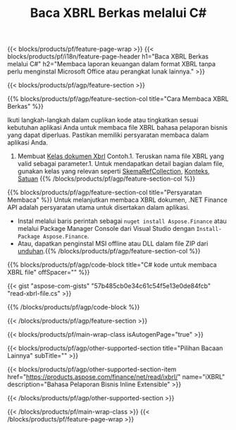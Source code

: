 ﻿---
title: Baca XBRL Berkas melalui C#
description: Contoh kode untuk XBRL membaca file. Gunakan kode contoh API untuk membaca berkas XBRL kumpulan dalam aplikasi berbasis .NET. 
url: /id/net/read/xbrl/
family: finance
platformtag: net
feature: read
informat: XBRL
outformat: 
otherformats: 
---
{{< blocks/products/pf/feature-page-wrap >}}
{{< blocks/products/pf/i18n/feature-page-header h1="Baca XBRL Berkas melalui C#" h2="Membaca laporan keuangan dalam format XBRL tanpa perlu menginstal Microsoft Office atau perangkat lunak lainnya." >}}

{{< blocks/products/pf/agp/feature-section >}}

{{% blocks/products/pf/agp/feature-section-col title="Cara Membaca XBRL Berkas" %}}

Ikuti langkah-langkah dalam cuplikan kode atau tingkatkan sesuai kebutuhan aplikasi Anda untuk membaca file XBRL bahasa pelaporan bisnis yang dapat diperluas. Pastikan memiliki persyaratan membaca dalam aplikasi Anda.

1. Membuat [Kelas dokumen Xbrl](https://apireference.aspose.com/finance/net/aspose.finance.xbrl/xbrldocument) Contoh.1. Teruskan nama file XBRL yang valid sebagai parameter.1. Untuk mendapatkan detail bagian dalam file, gunakan kelas yang relevan seperti [SkemaRefCollection](https://apireference.aspose.com/finance/net/aspose.finance.xbrl/schemarefcollection), [Konteks](https://apireference.aspose.com/finance/net/aspose.finance.xbrl/context), [Satuan](https://apireference.aspose.com/finance/net/aspose.finance.xbrl/unit) 
{{% /blocks/products/pf/agp/feature-section-col %}}

{{% blocks/products/pf/agp/feature-section-col title="Persyaratan Membaca" %}}
Untuk melanjutkan membaca XBRL dokumen, .NET Finance API adalah persyaratan utama untuk disertakan dalam aplikasi. 
- Instal melalui baris perintah sebagai ```nuget install Aspose.Finance``` atau melalui Package Manager Console dari Visual Studio dengan ```Install-Package Aspose.Finance```.
- Atau, dapatkan penginstal MSI offline atau DLL dalam file ZIP dari [unduhan](https://downloads.aspose.com/finance/net).{{% /blocks/products/pf/agp/feature-section-col %}}

{{% blocks/products/pf/agp/code-block title="C# kode untuk membaca XBRL file" offSpacer="" %}}

{{< gist "aspose-com-gists" "57b485cb0e34c61c54f5e13e0de84fcb" "read-xbrl-file.cs" >}}

{{% /blocks/products/pf/agp/code-block %}}

{{< /blocks/products/pf/agp/feature-section >}}

{{< blocks/products/pf/main-wrap-class isAutogenPage="true" >}}

{{< blocks/products/pf/agp/other-supported-section title="Pilihan Bacaan Lainnya" subTitle="" >}}

{{< blocks/products/pf/agp/other-supported-section-item href="https://products.aspose.com/finance/net/read/ixbrl/" name="iXBRL" description="Bahasa Pelaporan Bisnis Inline Extensible" >}}

{{< /blocks/products/pf/agp/other-supported-section >}}

{{< /blocks/products/pf/main-wrap-class >}}
{{< /blocks/products/pf/feature-page-wrap >}}